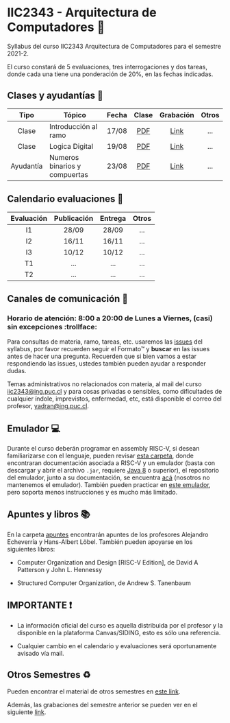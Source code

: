 # IIC2343 - Arquitectura de Computadores :abacus:

Syllabus del curso IIC2343 Arquitectura de Computadores para el semestre 2021-2. 

El curso constará de 5 evaluaciones, tres interrogaciones y dos tareas, donde cada una tiene una ponderación de 20%, en las fechas indicadas.

## Clases y ayudantías 🏫

| Tipo  | Tópico                             | Fecha        | Clase  | Grabación | Otros |
| :-:   | -                                  | :-:          | :-:    | :-:       | :-:   |
| Clase   | Introducción al ramo             | 17/08        |  [PDF](../../tree/master/Clases/00-presentation.pdf)  | [Link](https://drive.google.com/file/d/1l5in7s6GEZ05tGA8-FGFCv2w2lyNYfEg/view)  | ...   |
| Clase   | Logica Digital         | 19/08        | [PDF](../../tree/master/Clases/01-Logica_Digital.pdf)  | [Link](https://drive.google.com/file/d/1KCKW-J6-cmE2OoRG2_cT68LZWzryywY-/view?usp=sharing)  | ...   |
| Ayudantía | Numeros binarios y compuertas | 23/08 | [PDF](https://github.com/IIC2343/Syllabus-2021-2-S1/blob/main/Ayudantias/Ayudant%C3%ADa%231.pdf)    | [Link](https://drive.google.com/drive/folders/1YNourSBCk6hASioBES9AyUBm9Hq-OS_Q?usp=sharing)       | ... |


## Calendario evaluaciones 📄

| Evaluación | Publicación | Entrega | Otros |
| :-:        | :-:         | :-:     | :-:   |
| I1 | 28/09 | 28/09 | ... |
| I2 | 16/11 | 16/11 | ...|
| I3 | 10/12 | 10/12 | ...|
| T1 | ... | ... | ...|
| T2 | ... | ... | ...|

## Canales de comunicación 📩

### Horario de atención: 8:00 a 20:00 de Lunes a Viernes, (casi) sin excepciones :trollface:

Para consultas de materia, ramo, tareas, etc. usaremos las [issues](https://github.com/IIC2343/Syllabus-2021-2-S1/issues) del syllabus, por favor recuerden seguir el Formato™ y **buscar** en las issues antes de hacer una pregunta. Recuerden que si bien vamos a estar respondiendo las issues, ustedes también pueden ayudar a responder dudas.

Temas administrativos no relacionados con materia, al mail del curso [iic2343@ing.puc.cl](mailto:iic2343@ing.puc.cl) y para cosas privadas o sensibles, como dificultades de cualquier índole, imprevistos, enfermedad, etc, está disponible el correo del profesor, [yadran@ing.puc.cl](mailto:yadran@ing.puc.cl).

## Emulador 💻

Durante el curso deberán programar en assembly RISC-V, si desean familiarizarse con el lenguaje, pueden revisar [esta carpeta](../../tree/master/Emulador), donde encontraran documentación asociada a RISC-V y un emulador (basta con descargar y abrir el archivo `.jar`, requiere [Java 8](https://www.java.com/en/download/) o superior), el repositorio del emulador, junto a su documentación, se encuentra [acá](https://github.com/TheThirdOne/rars) (nosotros no mantenemos el emulador). También pueden practicar en [este emulador](https://www.cs.cornell.edu/courses/cs3410/2019sp/riscv/interpreter/), pero soporta menos instrucciones y es mucho más limitado.

## Apuntes y libros 📚

En la carpeta [apuntes](../../tree/master/Apuntes) encontrarán apuntes de los profesores Alejandro Echeverría y Hans-Albert Löbel. También pueden apoyarse en los siguientes libros:

- Computer Organization and Design [RISC-V Edition], de David A Patterson y John L. Hennessy

- Structured Computer Organization, de Andrew S. Tanenbaum

## IMPORTANTE ❗

- La información oficial del curso es aquella distribuida por el profesor y la disponible en la plataforma Canvas/SIDING, esto es sólo una referencia.

- Cualquier cambio en el calendario y evaluaciones será oportunamente avisado vía mail.


## Otros Semestres ♻

Pueden encontrar el material de otros semestres en [este link](https://github.com/IIC2343/Syllabus-anteriores).

Además, las grabaciones del semestre anterior se pueden ver en el siguiente [link](https://drive.google.com/drive/folders/1s0-b7a5BCl9lm_WV_uNlmghLZ-rVhNjJ?usp=sharing).

